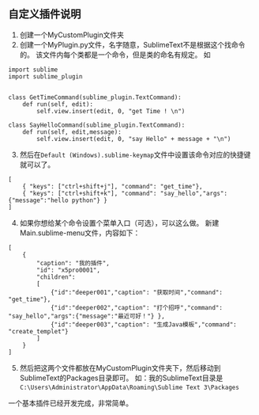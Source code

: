 ## 自定义插件说明
1. 创建一个MyCustomPlugin文件夹
2. 创建一个MyPlugin.py文件，名字随意，SublimeText不是根据这个找命令的。
该文件内每个类都是一个命令，但是类的命名有规定。
如 
```
import sublime
import sublime_plugin


class GetTimeCommand(sublime_plugin.TextCommand):
	def run(self, edit):
		self.view.insert(edit, 0, "get Time ! \n")

class SayHelloCommand(sublime_plugin.TextCommand):
	def run(self, edit,message):
		self.view.insert(edit, 0, "say Hello" + message + "\n")

```
3. 然后在`Default (Windows).sublime-keymap`文件中设置该命令对应的快捷键就可以了。
```
[
	{ "keys": ["ctrl+shift+j"], "command": "get_time"},
	{ "keys": ["ctrl+shift+k"], "command": "say_hello","args":{"message":"hello python"} }
]
```
4. 如果你想给某个命令设置个菜单入口（可选），可以这么做。
新建Main.sublime-menu文件，内容如下：
```
[
    {
        "caption": "我的插件",
        "id": "x5pro0001",
        "children":
        [
            {"id":"deeper001","caption": "获取时间","command": "get_time"},
			{"id":"deeper002","caption": "打个招呼","command": "say_hello","args":{"message":"最近可好！"} },
			{"id":"deeper003","caption": "生成Java模板","command": "create_templet"}
        ]
    }
]
```
5. 然后把这两个文件都放在MyCustomPlugin文件夹下，然后移动到SublimeText的Packages目录即可。
如：我的SublimeText目录是`C:\Users\Administrator\AppData\Roaming\Sublime Text 3\Packages`

一个基本插件已经开发完成，非常简单。

